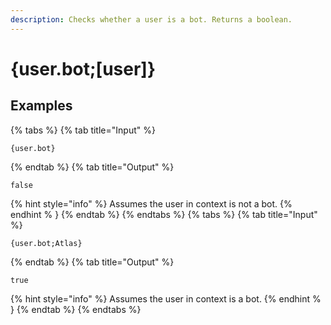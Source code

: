 ```yaml
---
description: Checks whether a user is a bot. Returns a boolean.
---
```

# {user.bot;[user]}
## Examples
{% tabs %}
{% tab title="Input" %}
```text
{user.bot}
```
{% endtab %}
{% tab title="Output" %}
```text
false
```
{% hint style="info" %}
Assumes the user in context is not a bot. 
{% endhint % }
{% endtab %}
{% endtabs %}
{% tabs %}
{% tab title="Input" %}
```text
{user.bot;Atlas}
```
{% endtab %}
{% tab title="Output" %}
```text
true
```
{% hint style="info" %}
Assumes the user in context is a bot. 
{% endhint % }
{% endtab %}
{% endtabs %}